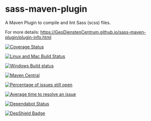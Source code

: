 sass-maven-plugin
=================

A Maven Plugin to compile and lint Sass (scss) files.

For more details: https://GeoDienstenCentrum.github.io/sass-maven-plugin/plugin-info.html

[![Coverage Status](https://coveralls.io/repos/github/GeoDienstenCentrum/sass-maven-plugin/badge.svg?branch=master)](https://coveralls.io/github/GeoDienstenCentrum/sass-maven-plugin?branch=master)

[![Linux and Mac Build Status](https://travis-ci.org/GeoDienstenCentrum/sass-maven-plugin.svg?branch=master)](https://travis-ci.org/GeoDienstenCentrum/sass-maven-plugin)

[![Windows Build status](https://ci.appveyor.com/api/projects/status/qxc604b7o0rwxsel/branch/master?svg=true)](https://ci.appveyor.com/project/mprins/sass-maven-plugin)

[![Maven Central](https://maven-badges.herokuapp.com/maven-central/nl.geodienstencentrum.maven/sass-maven-plugin/badge.svg)](https://maven-badges.herokuapp.com/maven-central/nl.geodienstencentrum.maven/sass-maven-plugin/)

[![Percentage of issues still open](http://isitmaintained.com/badge/open/GeoDienstenCentrum/sass-maven-plugin.svg)](http://isitmaintained.com/project/GeoDienstenCentrum/sass-maven-plugin "Percentage of issues still open")

[![Average time to resolve an issue](http://isitmaintained.com/badge/resolution/GeoDienstenCentrum/sass-maven-plugin.svg)](http://isitmaintained.com/project/GeoDienstenCentrum/sass-maven-plugin "Average time to resolve an issue")

[![Dependabot Status](https://api.dependabot.com/badges/status?host=github&identifier=27342322)](https://dependabot.com)

[![DepShield Badge](https://depshield.sonatype.org/badges/GeoDienstenCentrum/sass-maven-plugin/depshield.svg)](https://depshield.github.io)
